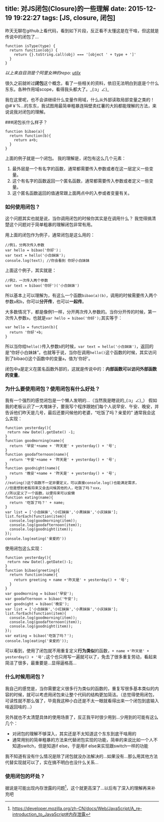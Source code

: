 title: 对JS闭包(Closure)的一些理解
date: 2015-12-19 19:22:27
tags: [JS, closure, 闭包]
---
昨天无聊在github上看代码，看到如下片段，反正看不太懂这是在干啥，但这就是传说中的闭包了…
```
function isType(type) {
  return function(obj) {
    return {}.toString.call(obj) === '[object ' + type + ']'
  }
}
```
*以上来自目测是个阿里女神的repo: [utilx](https://github.com/fool2fish/utilx/blob/master/lib/index.js)*

很久之前就听过**闭包**这个概念，看了一些相关的资料，依旧无法明白到底是个什么东东。各种作用域scope，看得我头都大了。\_(:з」∠)\_

我在这里呢，也不会讲继续什么变量作用域，什么从外部读取局部变量之类的！@#￥%…的东东，我试图用最简单粗暴连隔壁卖红薯的大妈都能理解的方法，来说说我对闭包的理解。

###闭包长什么样子？
```
function bibao(a){
  return function(b){
    return a+b;
  }
}
```
上面的例子就是一个闭包。
我的理解是，闭包有这么几个元素：
1. 最外层是一个有名字的函数，通常都需要传入参数或者在这一层定义一些变量。
2. 这个有名字的函数返回一个匿名函数，通常都需要传入参数或者定义一些变量。
3. 这个匿名函数返回的值通常跟上面两点中的入参或者变量有关。

### 如何使用闭包？
这个问题其实也就是说，当你调用闭包的时候你其实是在调用什么？
我觉得搞清楚这个问题对于简单粗暴的理解闭包非常有用。

用上面的闭包作为例子，通常闭包是这么用的：
```
//例1，分两次传入参数
var hello = bibao('你好')；
var text = hello('小白妹妹');
console.log(text); //你会看到 你好小白妹妹
```

上面这个例子，其实就是：
```
//例2，一次传入两个参数
var text = bibao('你好')('小白妹妹')
```
所以基本上可以理解为，有这么一个函数`bibao(a)(b)`，调用的时候需要传入两个参数`a`和`b`，你可以**分开传**，也可以**一起传**。

大多数情况下，都是像例1一样，分开两次传入参数的。当你分开传的时候，第一次传入参数`a`，也就是`var hello = bibao('你好');`其实等于：
```
var hello = function(b){
  return '你好'+b;  
}
```
所以当你给`hello()`传入参数`b`的时候，`var text = hello('小白妹妹')`，返回的是“你好小白妹妹”。也就等于说，当你在调用`hello()`这个函数的时候，其实访问到了bibao()这个函数中的变量`a`，值为'你好'。

闭包中`a`是定义在匿名函数外部的，这就是传说中的：**内部函数可以访问外部函数的变量**。

### 为什么要使用闭包？使用闭包有什么好处？
我有一个强烈的感觉闭包是一个懒人发明的…（当然我是瞎说的\_(:з」∠)\_）
假如我的老板认识了一大堆妹子，要我写个程序跟她们每个人说早安、午安、晚安，并告诉他们昨天是几号，最后还要问候他的老婆，“吃饭了吗？亲爱的”
通常我会这么实现：
```
function yesterday(){
 return new Date().getDate() -1;
}
function goodmorning(name){
  return '早安'+name + '昨天是' + yesterday() + '号';
}
function goodafternoon(name){
  return '午安'+name + '昨天是' + yesterday() + '号';
}
function goodnight(name){
  return '晚安'+name + '昨天是' + yesterday() + '号';
}
//eating()这个函数不一定非要定义，可以直接console.log()也能满足需求，
//但是想到老板将来又会去问候其他的人，吃饭了吗？xxx，
//所以定义了一个函数，以便将来可以偷懒
function eating(name){
  return '吃饭了吗？' + name;
}
var list = ['小白妹妹','小红妹妹','小黑妹妹','小灰妹妹'];
list.forEach(function(item){
  console.log(goodmorning(item));
  console.log(goodafternoon(item));
  console.log(goodnight(item));
});
console.log(eating('亲爱的'))
```
使用闭包这么实现：
```
function yesterday(){
 return new Date().getDate()-1;
}
function bibao(greeting){
  return function(name){
    return greeting + name +'昨天是' + yesterday() + '号';
  }
}
var goodmorning = bibao('早安');
var goodafternoon = bibao('午安');
var goodnight = bibao('晚安');
var list = ['小白妹妹','小红妹妹','小黑妹妹','小灰妹妹'];
list.forEach(function(item){
  console.log(goodmorning(item));
  console.log(goodafternoon(item));
  console.log(goodnight(item));
});
var eating = bibao('吃饭了吗？');
console.log(eating('亲爱的'));
```
可以看到，使用了闭包就不用重复定义**行为类似**的函数，`+ name +'昨天是' + yesterday() + '号';`这个也只用写一遍就可以了，免去了很多重复劳动，看起来简洁了很多，最重要是…显得逼格高…

### 什么时候用闭包？
我自己的感觉是，当你需要定义很多行为类似的函数的，重复写很多基本类似的内容的时候，就可以考虑用闭包来让整个代码的结构更加简洁。（总觉得使用闭包，可读性就不那么强了，毕竟我这种小白还是不太一眼就看得出来一个闭包到底输入啥返回啥的…）

另外就也不太清楚具体的使用场景了，反正我平时很少用到…少用到的可能有这么几个：
* 对闭包的理解不够深入，其实还是不太知道这个东东到底干啥用的
* 通常用别的简单粗暴的方法来代替闭包实现的功能，简单的来说比如一个人不知道switch，但是知道if else，于是用if else来实现跟switch一样的功能

我不知道有没有什么情况是除了闭包就没办法解决的…如果没有…那么用其他方法代替实现就可以了，实在搞不明白也没什么关系…

### 使用闭包的坏处？
据说是可能出现内存泄露的问题[^1]，这个就更高深了…以后有了深入的理解再来补充吧

[^1]: https://developer.mozilla.org/zh-CN/docs/Web/JavaScript/A_re-introduction_to_JavaScript#内存泄露